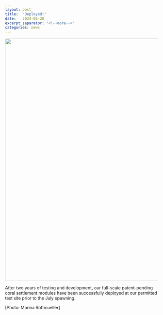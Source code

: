 ```yaml
---
layout: post
title:  "Deployed!"
date:   2024-06-28
excerpt_separator: "<!--more-->"
categories: news
---
```


<img src="/assets/posts/deployed_hasse.png" width="800"/>

After two years of testing and development, our full-scale patent-pending coral settlement modules have been successfully deployed at our permitted test site prior to the July spawning.<!--more-->

[Photo: Marina Rottmueller]